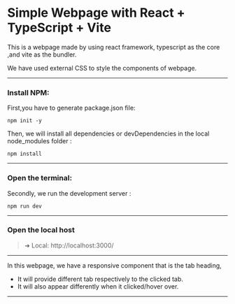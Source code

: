 # Simple Webpage with React + TypeScript + Vite


This is a webpage made by using react framework, typescript as the core ,and vite as the bundler.

We have used external CSS to style the components of webpage.

---
### Install NPM:

First,you have to generate package.json file: 

`npm init -y`

Then, we will install all dependencies or devDependencies in the local node_modules folder :

`npm install`

---

### Open the terminal:

Secondly, we run the development server :

`npm run dev`

---
### Open the local host

> ➜  Local:   http://localhost:3000/

---

In this webpage, we have a responsive component that is the tab heading,

- It will provide different tab respectively to the clicked tab. 
- It will also appear differently when it clicked/hover over.

----